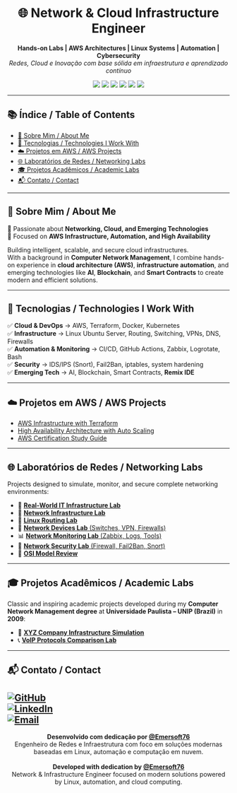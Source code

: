 <h1 align="center">🌐 Network & Cloud Infrastructure Engineer</h1>

<p align="center">
  <strong>Hands-on Labs | AWS Architectures | Linux Systems | Automation | Cybersecurity</strong><br>
  <em>Redes, Cloud e Inovação com base sólida em infraestrutura e aprendizado contínuo</em>
</p>

<p align="center">
  <img src="https://img.shields.io/badge/Cloud-AWS-orange?logo=amazonaws">
  <img src="https://img.shields.io/badge/Linux-Ubuntu%20Server-E95420?logo=ubuntu&logoColor=white">
  <img src="https://img.shields.io/badge/Automation-Terraform-blueviolet?logo=terraform">
  <img src="https://img.shields.io/badge/Monitoring-Zabbix-red?logo=zabbix">
  <img src="https://img.shields.io/badge/Security-Firewall%2C%20Snort%2C%20Fail2Ban-blue?logo=gnu-bash">
  <img src="https://img.shields.io/badge/Blockchain-Remix%20IDE-black?logo=ethereum">
</p>

---

## 📚 Índice / Table of Contents  

- [🔎 Sobre Mim / About Me](#-sobre-mim--about-me)  
- [🔧 Tecnologias / Technologies I Work With](#-tecnologias--technologies-i-work-with)  
- [☁️ Projetos em AWS / AWS Projects](#-projetos-em-aws--aws-projects)  
- [🌐 Laboratórios de Redes / Networking Labs](#-laboratórios-de-redes--networking-labs)  
- [🎓 Projetos Acadêmicos / Academic Labs](#-projetos-acadêmicos--academic-labs)  
- [📬 Contato / Contact](#-contato--contact)

---

## 🔎 Sobre Mim / About Me  

🚀 Passionate about **Networking, Cloud, and Emerging Technologies**  
🎯 Focused on **AWS Infrastructure, Automation, and High Availability**

Building intelligent, scalable, and secure cloud infrastructures.  
With a background in **Computer Network Management**, I combine hands-on experience in **cloud architecture (AWS)**, **infrastructure automation**, and emerging technologies like **AI**, **Blockchain**, and **Smart Contracts** to create modern and efficient solutions.

---

## 🔧 Tecnologias / Technologies I Work With  

✅ **Cloud & DevOps** → AWS, Terraform, Docker, Kubernetes  
✅ **Infrastructure** → Linux Ubuntu Server, Routing, Switching, VPNs, DNS, Firewalls  
✅ **Automation & Monitoring** → CI/CD, GitHub Actions, Zabbix, Logrotate, Bash  
✅ **Security** → IDS/IPS (Snort), Fail2Ban, iptables, system hardening  
✅ **Emerging Tech** → AI, Blockchain, Smart Contracts, **Remix IDE**

---

## ☁️ Projetos em AWS / AWS Projects  

- [AWS Infrastructure with Terraform](https://github.com/Emersoft76/aws-cloud-projects)  
- [High Availability Architecture with Auto Scaling](https://github.com/Emersoft76/aws-cloud-projects#projeto4-autoscaling-alb)  
- [AWS Certification Study Guide](https://github.com/Emersoft76/aws-certification-guide)

---

## 🌐 Laboratórios de Redes / Networking Labs  

Projects designed to simulate, monitor, and secure complete networking environments:

- 🧠 [**Real-World IT Infrastructure Lab**](https://github.com/Emersoft76/real-world-it-infrastructure-lab)  
- 🔧 [**Network Infrastructure Lab**](https://github.com/Emersoft76/network-infrastructure-lab)  
- 🧭 [**Linux Routing Lab**](https://github.com/Emersoft76/linux-routing-lab)  
- 🧰 [**Network Devices Lab** (Switches, VPN, Firewalls)](https://github.com/Emersoft76/network-devices-lab)  
- 📊 [**Network Monitoring Lab** (Zabbix, Logs, Tools)](https://github.com/Emersoft76/network-monitoring-lab)  
- 🔐 [**Network Security Lab** (Firewall, Fail2Ban, Snort)](https://github.com/Emersoft76/network-security-lab)  
- 📡 [**OSI Model Review**](https://github.com/Emersoft76/osi-model-review)

---

## 🎓 Projetos Acadêmicos / Academic Labs  

Classic and inspiring academic projects developed during my **Computer Network Management degree** at **Universidade Paulista – UNIP (Brazil)** in **2009**:

- 🏢 [**XYZ Company Infrastructure Simulation**](https://github.com/Emersoft76/xyz-company-it-infrastructure-lab)  
- 📞 [**VoIP Protocols Comparison Lab**](https://github.com/Emersoft76/VoIP-Protocols-Comparison-Lab)

---

## 📬 Contato / Contact

[![GitHub](https://img.shields.io/badge/GitHub-Emersoft76-181717?logo=github)](https://github.com/Emersoft76)  
[![LinkedIn](https://img.shields.io/badge/LinkedIn-Perfil-blue?logo=linkedin)](https://linkedin.com/in/emersoft-it)  
[![Email](https://img.shields.io/badge/Email-Contate_me-red?logo=gmail)](mailto:emersoft@outlook.pt)
---

<p align="center">
  <strong>Desenvolvido com dedicação por <a href="https://github.com/Emersoft76" target="_blank">@Emersoft76</a></strong><br>
  Engenheiro de Redes e Infraestrutura com foco em soluções modernas baseadas em Linux, automação e computação em nuvem.<br><br>
  <strong>Developed with dedication by <a href="https://github.com/Emersoft76" target="_blank">@Emersoft76</a></strong><br>
  Network & Infrastructure Engineer focused on modern solutions powered by Linux, automation, and cloud computing.
</p>